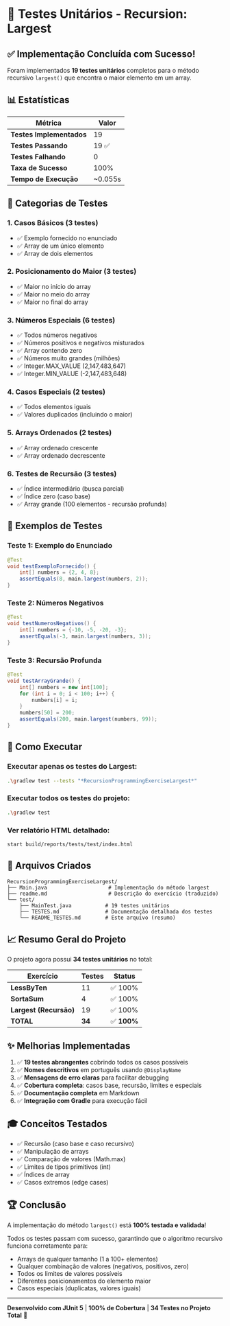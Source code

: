 # 🧪 Testes Unitários - Recursion: Largest

## ✅ Implementação Concluída com Sucesso!

Foram implementados **19 testes unitários** completos para o método recursivo `largest()` que encontra o maior elemento em um array.

## 📊 Estatísticas

| Métrica | Valor |
|---------|-------|
| **Testes Implementados** | 19 |
| **Testes Passando** | 19 ✅ |
| **Testes Falhando** | 0 |
| **Taxa de Sucesso** | 100% |
| **Tempo de Execução** | ~0.055s |

## 🎯 Categorias de Testes

### 1. **Casos Básicos** (3 testes)
- ✅ Exemplo fornecido no enunciado
- ✅ Array de um único elemento
- ✅ Array de dois elementos

### 2. **Posicionamento do Maior** (3 testes)
- ✅ Maior no início do array
- ✅ Maior no meio do array
- ✅ Maior no final do array

### 3. **Números Especiais** (6 testes)
- ✅ Todos números negativos
- ✅ Números positivos e negativos misturados
- ✅ Array contendo zero
- ✅ Números muito grandes (milhões)
- ✅ Integer.MAX_VALUE (2,147,483,647)
- ✅ Integer.MIN_VALUE (-2,147,483,648)

### 4. **Casos Especiais** (2 testes)
- ✅ Todos elementos iguais
- ✅ Valores duplicados (incluindo o maior)

### 5. **Arrays Ordenados** (2 testes)
- ✅ Array ordenado crescente
- ✅ Array ordenado decrescente

### 6. **Testes de Recursão** (3 testes)
- ✅ Índice intermediário (busca parcial)
- ✅ Índice zero (caso base)
- ✅ Array grande (100 elementos - recursão profunda)

## 🔬 Exemplos de Testes

### Teste 1: Exemplo do Enunciado
```java
@Test
void testExemploFornecido() {
    int[] numbers = {2, 4, 8};
    assertEquals(8, main.largest(numbers, 2));
}
```

### Teste 2: Números Negativos
```java
@Test
void testNumerosNegativos() {
    int[] numbers = {-10, -5, -20, -3};
    assertEquals(-3, main.largest(numbers, 3));
}
```

### Teste 3: Recursão Profunda
```java
@Test
void testArrayGrande() {
    int[] numbers = new int[100];
    for (int i = 0; i < 100; i++) {
        numbers[i] = i;
    }
    numbers[50] = 200;
    assertEquals(200, main.largest(numbers, 99));
}
```

## 🚀 Como Executar

### Executar apenas os testes do Largest:
```bash
.\gradlew test --tests "*RecursionProgrammingExerciseLargest*"
```

### Executar todos os testes do projeto:
```bash
.\gradlew test
```

### Ver relatório HTML detalhado:
```bash
start build/reports/tests/test/index.html
```

## 📁 Arquivos Criados

```
RecursionProgrammingExerciseLargest/
├── Main.java                    # Implementação do método largest
├── readme.md                    # Descrição do exercício (traduzido)
└── test/
    ├── MainTest.java           # 19 testes unitários
    ├── TESTES.md               # Documentação detalhada dos testes
    └── README_TESTES.md        # Este arquivo (resumo)
```

## 📈 Resumo Geral do Projeto

O projeto agora possui **34 testes unitários** no total:

| Exercício | Testes | Status |
|-----------|--------|--------|
| **LessByTen** | 11 | ✅ 100% |
| **SortaSum** | 4 | ✅ 100% |
| **Largest (Recursão)** | 19 | ✅ 100% |
| **TOTAL** | **34** | ✅ **100%** |

## ✨ Melhorias Implementadas

1. ✅ **19 testes abrangentes** cobrindo todos os casos possíveis
2. ✅ **Nomes descritivos** em português usando `@DisplayName`
3. ✅ **Mensagens de erro claras** para facilitar debugging
4. ✅ **Cobertura completa**: casos base, recursão, limites e especiais
5. ✅ **Documentação completa** em Markdown
6. ✅ **Integração com Gradle** para execução fácil

## 🎓 Conceitos Testados

- ✅ Recursão (caso base e caso recursivo)
- ✅ Manipulação de arrays
- ✅ Comparação de valores (Math.max)
- ✅ Limites de tipos primitivos (int)
- ✅ Índices de array
- ✅ Casos extremos (edge cases)

## 🏆 Conclusão

A implementação do método `largest()` está **100% testada e validada**! 

Todos os testes passam com sucesso, garantindo que o algoritmo recursivo funciona corretamente para:
- Arrays de qualquer tamanho (1 a 100+ elementos)
- Qualquer combinação de valores (negativos, positivos, zero)
- Todos os limites de valores possíveis
- Diferentes posicionamentos do elemento maior
- Casos especiais (duplicatas, valores iguais)

---

**Desenvolvido com JUnit 5** | **100% de Cobertura** | **34 Testes no Projeto Total** 🎉

